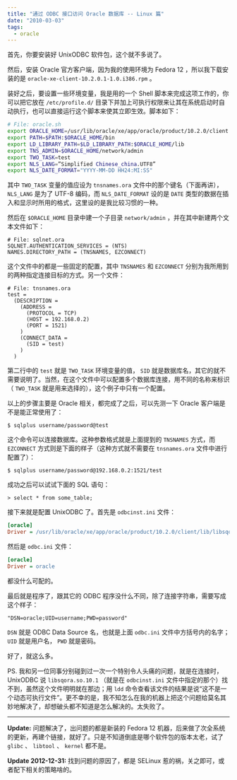 ```yaml
---
title: "通过 ODBC 接口访问 Oracle 数据库 -- Linux 篇"
date: "2010-03-03"
tags:
  - oracle
---
```


首先，你要安装好 UnixODBC 软件包，这个就不多说了。

然后，安装 Oracle 官方客户端，因为我的使用环境为 Fedora 12 ，所以我下载安装的是 `oracle-xe-client-10.2.0.1-1.0.i386.rpm` 。

装好之后，要设置一些环境变量，我是用的一个 Shell 脚本来完成这项工作的，你可以把它放在 `/etc/profile.d/` 目录下并加上可执行权限来让其在系统启动时自动执行，也可以直接运行这个脚本来使其立即生效。脚本如下：

<!--more-->

``` bash
# File: oracle.sh
export ORACLE_HOME=/usr/lib/oracle/xe/app/oracle/product/10.2.0/client
export PATH=$PATH:$ORACLE_HOME/bin
export LD_LIBRARY_PATH=$LD_LIBRARY_PATH:$ORACLE_HOME/lib
export TNS_ADMIN=$ORACLE_HOME/network/admin
export TWO_TASK=test
export NLS_LANG=”Simplified Chinese_china.UTF8”
export NLS_DATE_FORMAT="YYYY-MM-DD HH24:MI:SS"
```

其中 `TWO_TASK` 变量的值应设为 `tnsnames.ora` 文件中的那个键名（下面再讲）， `NLS_LANG` 是为了 UTF-8 编码，而 `NLS_DATE_FORMAT` 设的是 `DATE` 类型的数据在插入和显示时所用的格式，这里设的是我比较习惯的一种。

然后在 `$ORACLE_HOME` 目录中建一个子目录 `network/admin` ，并在其中新建两个文本文件如下：

``` plain
# File: sqlnet.ora
SQLNET.AUTHENTICATION_SERVICES = (NTS)
NAMES.DIRECTORY_PATH = (TNSNAMES, EZCONNECT)
```

这个文件中的都是一些固定的配置，其中 `TNSNAMES` 和 `EZCONNECT` 分别为我所用到的两种指定连接目标的方式。另一个文件：

``` plain
# File: tnsnames.ora
test =
  (DESCRIPTION =
    (ADDRESS =
      (PROTOCOL = TCP)
      (HOST = 192.168.0.2)
      (PORT = 1521)
    )
    (CONNECT_DATA =
      (SID = test)
    )
  )
```

第二行中的 `test` 就是 `TWO_TASK` 环境变量的值， `SID` 就是数据库名，其它的就不需要说明了。当然，在这个文件中可以配置多个数据库连接，用不同的名称来标识（ `TWO_TASK` 就是用来选择的），这个例子中只有一个配置。

以上的步骤主要是 Oracle 相关，都完成了之后，可以先测一下 Oracle 客户端是不是能正常使用了：

``` plain
$ sqlplus username/password@test
```

这个命令可以连接数据库。这种参数格式就是上面提到的 `TNSNAMES` 方式，而 `EZCONNECT` 方式则是下面的样子（这种方式就不需要在 `tnsnames.ora` 文件中进行配置了）：

```
$ sqlplus username/password@192.168.0.2:1521/test
```

成功之后可以试试下面的 SQL 语句：

```
> select * from some_table;
```

接下来就是配置 UnixODBC 了。首先是 `odbcinst.ini` 文件：

``` ini
[oracle]
Driver = /usr/lib/oracle/xe/app/oracle/product/10.2.0/client/lib/libsqora.so.10.1
```

然后是 `odbc.ini` 文件：

``` ini
[oracle]
Driver = oracle
```

都没什么可配的。

最后就是程序了，跟其它的 ODBC 程序没什么不同，除了连接字符串，需要写成这个样子：

``` plain
"DSN=oracle;UID=username;PWD=password"
```

`DSN` 就是 ODBC Data Source 名，也就是上面 `odbc.ini` 文件中方括号内的名字； `UID` 就是用户名， `PWD` 就是密码。

好了，就这么多。

PS. 我和另一位同事分别碰到过一次一个特别令人头痛的问题，就是在连接时， UnixODBC 说 `libsqora.so.10.1` （就是在 `odbcinst.ini` 文件中指定的那个）找不到，虽然这个文件明明就在那边；用 `ldd` 命令查看该文件的结果是说“这不是一个动态可执行文件”。更不幸的是，我不知怎么在我的机器上把这个问题给莫名其妙地解决了，却想破头都不知道是怎么解决的。太失败了。

-----

**Update:** 问题解决了，出问题的都是新装的 Fedora 12 机器，后来做了次全系统的更新，再建个链接，就好了。只是不知道倒底是哪个软件包的版本太老，试了 `glibc` 、 `libtool` 、 `kernel` 都不是。

**Update 2012-12-31:** 找到问题的原因了，都是 SELinux 惹的祸，关之即可，或者配下相关的策略啥的。
